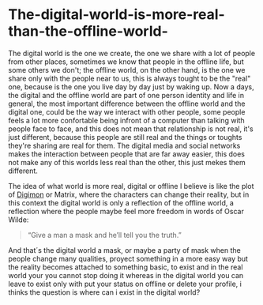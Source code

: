 # The-digital-world-is-more-real-than-the-offline-world-

The digital world is the one we create, the one we share with a lot of people from other places, sometimes we know that people in the offline life, but some others we don't; the offline world, on the other hand, is the one we share only with the people near to us, this is always tought to be the "real" one, because is the one you live day by day just by waking up. Now a days, the digital and the offline world are part of one person identity and life in general, the most important difference between the offline world and the digital one, could be the way we interact with other people, some people feels a lot more confortable being infront of a computer than talking with people face to face, and this does not mean that relationship is not real, it's just different, because this people are still real and the things or toughts they're sharing are real for them. The digital media and social networks makes the interaction between people that are far away easier, this does not make any of this worlds less real than the other, this just mekes them different.

The idea of what world is more real, digital or offline I believe is like the plot of [Digimon](https://www.youtube.com/watch?v=h5kmqxh_k6E) or Matrix, where the characters can change their reality, but in this context the digital world is only a reflection of the offline world, a reflection where the people maybe feel more freedom in words of Oscar Wilde: 
>“Give a man a mask and he’ll tell you the truth.”

And that´s the digital world a mask, or maybe a party of mask when the people change many qualities, proyect something in a more easy way but the reality becomes attached to something basic, to exist and in the real world your you cannot stop doing it whereas in the digital world you can leave to exist only with put your status on offline or delete your profile, i thinks the question is where can i exist in the digital world? 
